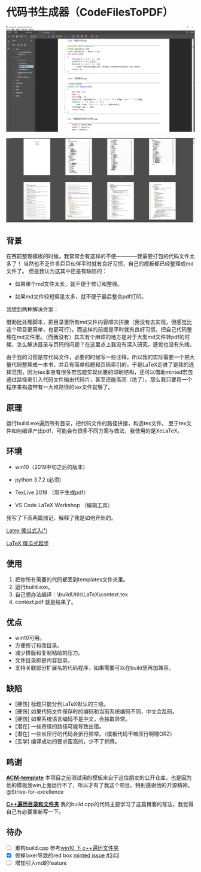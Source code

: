 # 代码书生成器（CodeFilesToPDF）

![onepage](readme.img/onepage.png)

![pages](readme.img/pages.png)

## 背景

在赛前整理模板的时候，我常常会有这样的不便————我需要打包的代码文件太多了！
当然也不乏许多巨巨伙伴平时就有良好习惯，自己的模板都已经整理成md文件了。
但是我认为这其中还是有缺陷的：

- 如果单个md文件太长，就不便于修订和整理。

- 如果md文件较短但是太多，就不便于最后整合pdf打印。

我想到两种解决方案：

借助批处理脚本，把目录里所有md文件内容顺次拼接（我没有去实现，但感觉比这个项目更简单，也更可行）。而这样的前提是平时就有良好习惯，把自己代码整理在md文件里。（而我没有）其次有个麻烦的地方是对于大型md文件转pdf的时候，怎么解决目录与页码的问题？在这里点上我没有深入研究，感觉也没有头绪。
  
由于我的习惯是存代码文件，必要的时候写一些注释，所以我的实际需要一个把大量代码整理成一本书，并且有简单标题和页码索引的。于是LaTeX走进了是我的选择范围，因为tex本身有很多宏包能实现优雅的印刷结构，还可以借助minted宏包通过路径来引入代码文件输出代码片，甚至还能高亮（绝了）。那么我只要用一个程序来构造带有一大堆路径的tex文件就够了。

## 原理

运行build.exe遍历所有目录，把代码文件的路径拼接，构造tex文件。
至于tex文件如何编译产出pdf，可能会有很多不同方案与做法，我使用的是XeLaTeX。

## 环境

- win10（2019中旬之后的版本）

- python 3.7.2 (必须)

- TexLive 2019 （用于生成pdf）

- VS Code LaTeX Workshop （编辑工具）

我写了下面两篇拙记，解释了我是如何开始的。

[Latex 傻瓜式入门](https://www.cnblogs.com/tieway59/p/11123628.html)

[LaTeX 傻瓜式起步](https://www.cnblogs.com/tieway59/p/11125628.html)

## 使用

1. 把你所有需要的代码都丢到templates文件夹里。
2. 运行build.exe。
3. 自己想办法编译：\buildUtils\LaTeX\context.tex
4. context.pdf 就是结果了。

## 优点

- win10可用。
- 方便修订和改目录。
- 减少排版和复制粘贴的压力。
- 文件目录即是内容目录。
- 支持关联部分扩展名的代码程序，如果需要可以在build里再加兼容。

## 缺陷

- [硬伤] 标题只能分到LaTeX默认的三级。
- [硬伤] 如果代码文件保存时的编码和当前系统编码不同，中文会乱码。
- [硬伤] 如果系统语言编码不是中文，会独取异常。
- [潜在] 一些奇怪的路径可能导致出错。
- [潜在] 一些长压行的代码会折行异常。（模板代码干嘛压行啊喂ORZ）
- [玄学] 编译成功的要求蛮高的，少不了折腾。

## 鸣谢

[**ACM-template**](https://github.com/Strive-for-excellence/ACM-template) 本项目之前测试用的模板来自于这位朋友的公开仓库，也是因为他的模板我win上面运行不了，所以才有了我这个项目。特别感谢他的开源精神。@Strive-for-excellence

[**C++遍历目录和文件夹**](https://www.cnblogs.com/tinaluo/p/6824674.html) 我的build.cpp的代码主要学习了这篇博客的写法，我觉得自己有必要重新写一下。

## 待办

- [ ] 重构build.cpp 参考[win10 下 c++遍历文件夹](https://blog.csdn.net/ming5945/article/details/78594864)
- [x] 修掉laxer导致的red box [minted
 issue #243](https://github.com/gpoore/minted/issues/243)
- [ ] 增加引入md的feature
